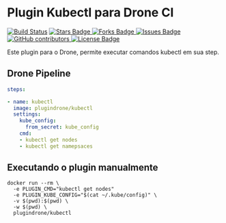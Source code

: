# Plugin Kubectl para Drone CI

[![Build Status](https://cloud.drone.io/api/badges/plugindrone/kubectl/status.svg)](https://cloud.drone.io/plugindrone/kubectl)
<a href="https://github.com/plugindrone/kubectl/stargazers">
	<img src="https://img.shields.io/github/stars/plugindrone/kubectl" alt="Stars Badge"/>
</a>
<a href="https://github.com/plugindrone/kubectl/network/members">
	<img src="https://img.shields.io/github/forks/plugindrone/kubectl" alt="Forks Badge"/>
</a>
<a href="https://github.com/plugindrone/kubectl/issues">
	<img src="https://img.shields.io/github/issues/plugindrone/kubectl" alt="Issues Badge"/>
</a>
<a href="https://github.com/plugindrone/kubectl/graphs/contributors">
	<img alt="GitHub contributors" src="https://img.shields.io/github/contributors/plugindrone/kubectl?color=2b9348">
</a>
<a href="https://github.com/plugindrone/kubectl/blob/master/LICENSE">
	<img src="https://img.shields.io/github/license/plugindrone/kubectl?color=2b9348" alt="License Badge"/>
</a>

Este plugin para o Drone, permite executar comandos kubectl em sua step. 

## Drone Pipeline
```yaml
steps:

- name: kubectl
  image: plugindrone/kubectl
  settings:
    kube_config: 
      from_secret: kube_config
    cmd: 
    - kubectl get nodes
    - kubectl get namepsaces
```
## Executando o plugin manualmente

```shell
docker run --rm \
  -e PLUGIN_CMD="kubectl get nodes"
  -e PLUGIN_KUBE_CONFIG="$(cat ~/.kube/config)" \
  -v $(pwd):$(pwd) \
  -w $(pwd) \
  plugindrone/kubectl
```